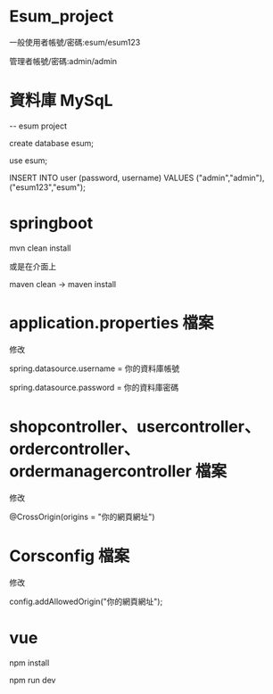 # Esum_project

一般使用者帳號/密碼:esum/esum123

管理者帳號/密碼:admin/admin

# 資料庫 MySqL
-- esum project

create database esum;

use esum;

INSERT INTO user (password, username) VALUES
("admin","admin"),
("esum123","esum");

# springboot 
mvn clean install

或是在介面上

maven clean -> maven install


# application.properties 檔案
修改

spring.datasource.username = 你的資料庫帳號

spring.datasource.password = 你的資料庫密碼

# shopcontroller、usercontroller、ordercontroller、ordermanagercontroller 檔案
修改

@CrossOrigin(origins = "你的網頁網址")

# Corsconfig 檔案

修改

config.addAllowedOrigin("你的網頁網址");

# vue
npm install

npm run dev
